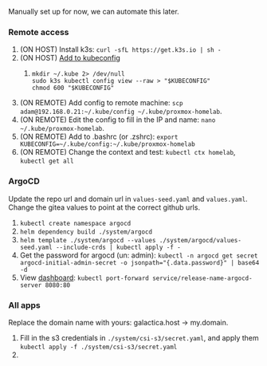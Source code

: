Manually set up for now, we can automate this later.


### Remote access

1. (ON HOST) Install k3s: `curl -sfL https://get.k3s.io | sh -`
2. (ON HOST) [Add to kubeconfig](https://devops.stackexchange.com/questions/16043/error-error-loading-config-file-etc-rancher-k3s-k3s-yaml-open-etc-rancher)
   1. ```shell
      mkdir ~/.kube 2> /dev/null 
      sudo k3s kubectl config view --raw > "$KUBECONFIG"
      chmod 600 "$KUBECONFIG"
3. (ON REMOTE) Add config to remote machine: `scp adam@192.168.0.21:~/.kube/config ~/.kube/proxmox-homelab`.
4. (ON REMOTE) Edit the config to fill in the IP and name: `nano ~/.kube/proxmox-homelab`.
5. (ON REMOTE) Add to .bashrc (or .zshrc): `export KUBECONFIG=~/.kube/config:~/.kube/proxmox-homelab`
6. (ON REMOTE) Change the context and test: `kubectl ctx homelab`, `kubectl get all`

### ArgoCD

Update the repo url and domain url in `values-seed.yaml` and `values.yaml`. Change the gitea values to point at the
correct github urls.

1. `kubectl create namespace argocd`
2. `helm dependency build ./system/argocd`
3. `helm template ./system/argocd --values ./system/argocd/values-seed.yaml --include-crds | kubectl apply -f -`
4. Get the password for argocd (un: admin): `kubectl -n argocd get secret argocd-initial-admin-secret -o jsonpath="{.data.password}" | base64 -d`
5. View [dashboard](http://localhost:8080): `kubectl port-forward service/release-name-argocd-server 8080:80`

### All apps

Replace the domain name with yours: galactica.host -> my.domain.

1. Fill in the s3 credentials in `./system/csi-s3/secret.yaml`, and apply them `kubectl apply -f ./system/csi-s3/secret.yaml`
2. 